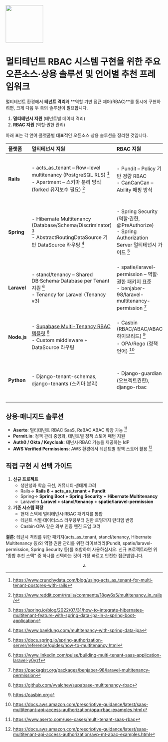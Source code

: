 <img src="https://r2cdn.perplexity.ai/pplx-full-logo-primary-dark%402x.png" class="logo" width="120"/>

# 멀티테넌트 RBAC 시스템 구현을 위한 주요 오픈소스·상용 솔루션 및 언어별 추천 프레임워크

멀티테넌트 환경에서 **테넌트 격리**와 **역할 기반 접근 제어(RBAC)**를 동시에 구현하려면, 크게 다음 두 축의 솔루션이 필요합니다.

1. **멀티테넌시 지원** (테넌트별 데이터 격리)
2. **RBAC 지원** (역할·권한 관리)

아래 표는 각 언어·플랫폼별 대표적인 오픈소스·상용 솔루션을 정리한 것입니다.


| 플랫폼 | 멀티테넌시 지원 | RBAC 지원 | 종합 추천 스택 |
| :-- | :-- | :-- | :-- |
| **Rails** | -  acts_as_tenant – Row-level multitenancy (PostgreSQL RLS) [^1]  <br>-  Apartment – 스키마 분리 방식 (forked 유지보수 필요) [^2] | -  Pundit – Policy 기반 경량 RBAC<br>-  CanCanCan – Ability 매핑 방식 | **Rails 8 + acts_as_tenant + Pundit**<br>– 단일 DB/RLS 기반 손쉬운 멀티테넌시 + 정교한 정책 관리 |
| **Spring** | -  Hibernate Multitenancy (Database/Schema/Discriminator) [^3]<br>-  AbstractRoutingDataSource 기반 DataSource 라우팅 [^4] | -  Spring Security (역할·권한, @PreAuthorize)<br>-  Spring Authorization Server 멀티테넌시 가이드 [^5] | **Spring Boot + Spring Security + Hibernate Multitenancy**<br>– 엔터프라이즈급 보안 + 동적 테넌시 지원 |
| **Laravel** | -  stancl/tenancy – Shared DB·Schema·Database per Tenant 지원 [^6]<br>-  Tenancy for Laravel (Tenancy v3) | -  spatie/laravel-permission – 역할·권한 패키지 표준<br>-  benjaber-98/laravel-multitenancy-permission [^7] | **Laravel 10 + stancl/tenancy + spatie/laravel-permission**<br>– 성숙한 생태계 + 강력한 패키지 조합 |
| **Node.js** | -  [Supabase Multi-Tenancy RBAC 템플릿](https://github.com/vvalchev/supabase-multitenancy-rbac) [^8]<br>-  Custom middleware + DataSource 라우팅 | -  Casbin (RBAC/ABAC/ABAC 하이브리드) [^9]<br>-  OPA/Rego (정책 언어) [^10] | **NestJS + TypeORM + Casbin**<br>– 모듈화된 구조 + Casbin 정책 엔진 통합 |
| **Python** | -  Django-tenant-schemas, django-tenants (스키마 분리) | -  Django-guardian (오브젝트권한), django-rbac | **FastAPI + SQLAlchemy + Casbin**<br>– 고성능 비동기 웹 + Casbin 정책 로딩 |

## 상용·매니지드 솔루션

- **Aserto**: 멀티테넌트 RBAC SaaS, ReBAC·ABAC 확장 가능 [^11]
- **Permit.io**: 정책 관리 중앙화, 테넌트별 정책 스토어 패턴 지원
- **Auth0 / Okta / Keycloak**: 테넌시·RBAC 기능을 제공하는 IdP
- **AWS Verified Permissions**: AWS 환경에서 테넌트별 정책 스토어 활용 [^12]


## 직접 구현 시 선택 가이드

1. **신규 프로젝트**
    - 생산성과 학습 곡선, 커뮤니티·생태계 고려
    - Rails→ **Rails 8 + acts_as_tenant + Pundit**
    - Spring→ **Spring Boot + Spring Security + Hibernate Multitenancy**
    - Laravel→ **Laravel + stancl/tenancy + spatie/laravel-permission**
2. **기존 시스템 확장**
    - 현재 스택에 멀티테넌시·RBAC 패키지를 통합
    - 테넌트 식별·데이터소스 라우팅부터 권한 로딩까지 런타임 반영
    - Casbin·OPA 같은 외부 인증 엔진 도입 고려

**결론:**
테넌시 격리를 위한 패키지(acts_as_tenant, stancl/tenancy, Hibernate Multitenancy 등)와 역할·권한 관리를 위한 라이브러리(Pundit, spatie/laravel-permission, Spring Security 등)를 조합하여 사용하십시오. 신규 프로젝트라면 위 “종합 추천 스택” 중 하나를 선택하는 것이 가장 빠르고 안전한 접근법입니다.

<div style="text-align: center">⁂</div>

[^1]: https://www.crunchydata.com/blog/using-acts_as_tenant-for-multi-tenant-postgres-with-rails

[^2]: https://www.reddit.com/r/rails/comments/18gw6s5/multitenancy_in_rails/

[^3]: https://spring.io/blog/2022/07/31/how-to-integrate-hibernates-multitenant-feature-with-spring-data-jpa-in-a-spring-boot-application

[^4]: https://www.baeldung.com/multitenancy-with-spring-data-jpa

[^5]: https://docs.spring.io/spring-authorization-server/reference/guides/how-to-multitenancy.html

[^6]: https://www.linkedin.com/pulse/building-multi-tenant-saas-application-laravel-y0yzf

[^7]: https://packagist.org/packages/benjaber-98/laravel-multitenancy-permission

[^8]: https://github.com/vvalchev/supabase-multitenancy-rbac

[^9]: https://casbin.org

[^10]: https://docs.aws.amazon.com/prescriptive-guidance/latest/saas-multitenant-api-access-authorization/opa-rbac-examples.html

[^11]: https://www.aserto.com/use-cases/multi-tenant-saas-rbac

[^12]: https://docs.aws.amazon.com/prescriptive-guidance/latest/saas-multitenant-api-access-authorization/avp-mt-abac-examples.html

[^13]: https://www.helicalinsight.com/open-source-bi-with-multi-tenant-support/

[^14]: https://www.permit.io/blog/implement-multi-tenancy-rbac-in-mongodb

[^15]: https://www.aserto.com/blog/building-dynamic-multitenant-rbac-custom-roles

[^16]: https://github.com/point-source/supabase-tenant-rbac

[^17]: https://www.permit.io/blog/best-practices-for-multi-tenant-authorization

[^18]: https://isovalent.com/features/rbac-for-multi-tenancy-requirements/

[^19]: https://research.aimultiple.com/open-source-rbac/

[^20]: https://security.gallagher.com/en/Blog/multi-tenancy-commercial-access-control

[^21]: https://community.auth0.com/t/handling-rbac-for-a-multi-tenant-saas-platform/99136

[^22]: https://www.reddit.com/r/nextjs/comments/1jlz281/we_built_an_opensource_multitenant_auth_system/

[^23]: https://docs.cloudbolt.io/articles/cloudbolt-latest-docs/rbac-and-portals-multi-tenancy

[^24]: https://www.loft.sh/blog/kubernetes-multi-tenancy-and-rbac-implementation-and-security-considerations

[^25]: https://stackoverflow.com/questions/59731687/how-to-create-multi-tenant-functionality-in-laravel-with-3-levels

[^26]: https://stackoverflow.com/questions/53085558/how-to-setup-multi-tenant-rails-app-with-an-admin

[^27]: https://www.infydots.com/how-to-implement-multi-tenancy-in-laravel-with-tenancy-for-laravel

[^28]: https://stackoverflow.com/questions/76562191/how-to-implement-tenant-key-based-multi-tenancy-safely-in-spring-boot-webflux-an

[^29]: https://github.com/citusdata/activerecord-multi-tenant

[^30]: https://github.com/techlify/laravel-saas-users

[^31]: https://github.com/quantics-io/multitenant-oauth2-spring-boot-starter

[^32]: https://www.permit.io/blog/how-to-implement-role-based-access-control-rbac-in-laravel

[^33]: https://www.slideshare.net/slideshow/multitenancy-with-rails/7718621

[^34]: https://github.com/publicdevop2019/mt-auth

[^35]: https://auth0.com/blog/what-is-rbac-and-how-to-implement-it-rails-api/

[^36]: https://jomatt.io/how-to-make-your-multi-tenant-spring-app-production-ready/

